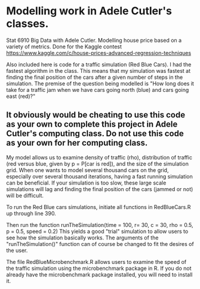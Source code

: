 # Modelling work in Adele Cutler's classes.

Stat 6910 Big Data with Adele Cutler. Modelling house price based on a variety of metrics. Done for the Kaggle contest https://www.kaggle.com/c/house-prices-advanced-regression-techniques

Also included here is code for a traffic simulation (Red Blue Cars). I had the fastest algorithm in the class. This means that my simulation was fastest at finding the final position of the cars after a given number of steps in the simulation. 
The premise of the question being modelled is "How long does it take for a traffic jam when we have cars going north (blue) and cars going east (red)?"

## It obviously would be cheating to use this code as your own to complete this project in Adele Cutler's computing class. Do not use this code as your own for her computing class.

My model allows us to examine density of traffic (rho), distribution of traffic (red versus blue, given by p = P[car is red]), and the size of the simulation grid. 
When one wants to model several thousand cars on the grid, especially over several thousand iterations, having a fast running simulation can be beneficial. If your simulation is too slow, these large scale simulations will lag and finding the final position of the cars (jammed or not) will be difficult. 

To run the Red Blue cars simulations, initiate all functions in RedBlueCars.R up through line 390.

Then run the function runTheSimulation(time = 100, r= 30, c = 30, rho = 0.5, p = 0.5, speed = 0.2)
This yields a good "trial" simulation to allow users to see how the simulation basically works. 
The arguments of the "runTheSimulation()" function can of course be changed to fit the desires of the user.

The file RedBlueMicrobenchmark.R allows users to examine the speed of the traffic simulation using the microbenchmark package in R. If you do not already have the microbenchmark package installed, you will need to install it. 





